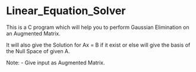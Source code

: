 # Linear_Equation_Solver
This is a C program which will help you to perform Gaussian Elimination on an Augmented Matrix.

It will also give the Solution for Ax = B if it exist or else will give the basis of the Null Space of given A.

Note: - Give input as Augmented Matrix.
